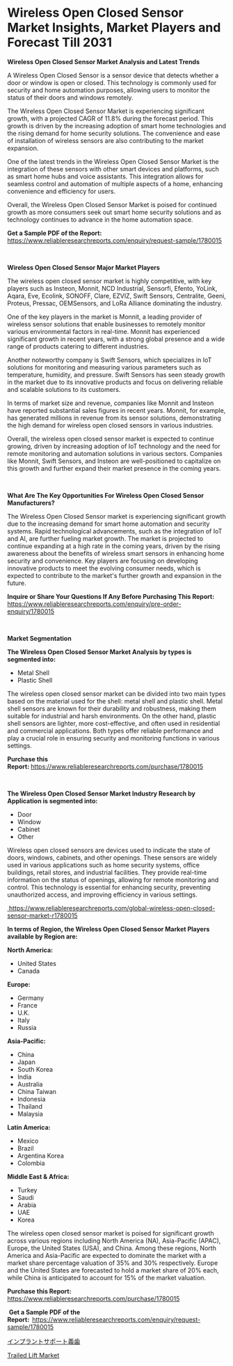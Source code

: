 <p><h1>Wireless Open Closed Sensor Market Insights, Market Players and Forecast Till 2031</h1></p><p><strong>Wireless Open Closed Sensor Market Analysis and Latest Trends</strong></p>
<p><p>A Wireless Open Closed Sensor is a sensor device that detects whether a door or window is open or closed. This technology is commonly used for security and home automation purposes, allowing users to monitor the status of their doors and windows remotely.</p><p>The Wireless Open Closed Sensor Market is experiencing significant growth, with a projected CAGR of 11.8% during the forecast period. This growth is driven by the increasing adoption of smart home technologies and the rising demand for home security solutions. The convenience and ease of installation of wireless sensors are also contributing to the market expansion.</p><p>One of the latest trends in the Wireless Open Closed Sensor Market is the integration of these sensors with other smart devices and platforms, such as smart home hubs and voice assistants. This integration allows for seamless control and automation of multiple aspects of a home, enhancing convenience and efficiency for users.</p><p>Overall, the Wireless Open Closed Sensor Market is poised for continued growth as more consumers seek out smart home security solutions and as technology continues to advance in the home automation space.</p></p>
<p><strong>Get a Sample PDF of the Report:&nbsp;</strong> <a href="https://www.reliableresearchreports.com/enquiry/request-sample/1780015">https://www.reliableresearchreports.com/enquiry/request-sample/1780015</a></p>
<p>&nbsp;</p>
<p><strong>Wireless Open Closed Sensor Major Market Players</strong></p>
<p><p>The wireless open closed sensor market is highly competitive, with key players such as Insteon, Monnit, NCD Industrial, Sensorfi, Efento, YoLink, Aqara, Eve, Ecolink, SONOFF, Clare, EZVIZ, Swift Sensors, Centralite, Geeni, Proteus, Pressac, OEMSensors, and LoRa Alliance dominating the industry.</p><p>One of the key players in the market is Monnit, a leading provider of wireless sensor solutions that enable businesses to remotely monitor various environmental factors in real-time. Monnit has experienced significant growth in recent years, with a strong global presence and a wide range of products catering to different industries.</p><p>Another noteworthy company is Swift Sensors, which specializes in IoT solutions for monitoring and measuring various parameters such as temperature, humidity, and pressure. Swift Sensors has seen steady growth in the market due to its innovative products and focus on delivering reliable and scalable solutions to its customers.</p><p>In terms of market size and revenue, companies like Monnit and Insteon have reported substantial sales figures in recent years. Monnit, for example, has generated millions in revenue from its sensor solutions, demonstrating the high demand for wireless open closed sensors in various industries.</p><p>Overall, the wireless open closed sensor market is expected to continue growing, driven by increasing adoption of IoT technology and the need for remote monitoring and automation solutions in various sectors. Companies like Monnit, Swift Sensors, and Insteon are well-positioned to capitalize on this growth and further expand their market presence in the coming years.</p></p>
<p>&nbsp;</p>
<p><strong>What Are The Key Opportunities For Wireless Open Closed Sensor Manufacturers?</strong></p>
<p><p>The Wireless Open Closed Sensor market is experiencing significant growth due to the increasing demand for smart home automation and security systems. Rapid technological advancements, such as the integration of IoT and AI, are further fueling market growth. The market is projected to continue expanding at a high rate in the coming years, driven by the rising awareness about the benefits of wireless smart sensors in enhancing home security and convenience. Key players are focusing on developing innovative products to meet the evolving consumer needs, which is expected to contribute to the market's further growth and expansion in the future.</p></p>
<p><strong>Inquire or Share Your Questions If Any Before Purchasing This Report:</strong> <a href="https://www.reliableresearchreports.com/enquiry/pre-order-enquiry/1780015">https://www.reliableresearchreports.com/enquiry/pre-order-enquiry/1780015</a></p>
<p>&nbsp;</p>
<p><strong>Market Segmentation</strong></p>
<p><strong>The Wireless Open Closed Sensor Market Analysis by types is segmented into:</strong></p>
<p><ul><li>Metal Shell</li><li>Plastic Shell</li></ul></p>
<p><p>The wireless open closed sensor market can be divided into two main types based on the material used for the shell: metal shell and plastic shell. Metal shell sensors are known for their durability and robustness, making them suitable for industrial and harsh environments. On the other hand, plastic shell sensors are lighter, more cost-effective, and often used in residential and commercial applications. Both types offer reliable performance and play a crucial role in ensuring security and monitoring functions in various settings.</p></p>
<p><strong>Purchase this Report:&nbsp;</strong><a href="https://www.reliableresearchreports.com/purchase/1780015">https://www.reliableresearchreports.com/purchase/1780015</a></p>
<p>&nbsp;</p>
<p><strong>The Wireless Open Closed Sensor Market Industry Research by Application is segmented into:</strong></p>
<p><ul><li>Door</li><li>Window</li><li>Cabinet</li><li>Other</li></ul></p>
<p><p>Wireless open closed sensors are devices used to indicate the state of doors, windows, cabinets, and other openings. These sensors are widely used in various applications such as home security systems, office buildings, retail stores, and industrial facilities. They provide real-time information on the status of openings, allowing for remote monitoring and control. This technology is essential for enhancing security, preventing unauthorized access, and improving efficiency in various settings.</p></p>
<p><a href="https://www.reliableresearchreports.com/global-wireless-open-closed-sensor-market-r1780015">&nbsp;https://www.reliableresearchreports.com/global-wireless-open-closed-sensor-market-r1780015</a></p>
<p><strong>In terms of Region, the Wireless Open Closed Sensor Market Players available by Region are:</strong></p>
<p>
    <p> <strong> North America: </strong>
        <ul>
            <li>United States</li>
            <li>Canada</li>
        </ul>
        </p> 
    <p> <strong> Europe: </strong>
        <ul>
            <li>Germany</li>
            <li>France</li>
            <li>U.K.</li>
            <li>Italy</li>
            <li>Russia</li>
        </ul>
        </p> 
    <p> <strong> Asia-Pacific: </strong>
        <ul>
            <li>China</li>
            <li>Japan</li>
            <li>South Korea</li>
            <li>India</li>
            <li>Australia</li>
            <li>China Taiwan</li>
            <li>Indonesia</li>
            <li>Thailand</li>
            <li>Malaysia</li>
        </ul>
        </p> 
    <p> <strong> Latin America: </strong>
        <ul>
            <li>Mexico</li>
            <li>Brazil</li>
            <li>Argentina Korea</li>
            <li>Colombia</li>
        </ul>
        </p> 
    <p> <strong> Middle East & Africa: </strong>
        <ul>
            <li>Turkey</li>
            <li>Saudi</li>
            <li>Arabia</li>
            <li>UAE</li>
            <li>Korea</li>
        </ul>
    </p>
    </p>
<p><p>The wireless open closed sensor market is poised for significant growth across various regions including North America (NA), Asia-Pacific (APAC), Europe, the United States (USA), and China. Among these regions, North America and Asia-Pacific are expected to dominate the market with a market share percentage valuation of 35% and 30% respectively. Europe and the United States are forecasted to hold a market share of 20% each, while China is anticipated to account for 15% of the market valuation.</p></p>
<p><strong>Purchase this Report: </strong><a href="https://www.reliableresearchreports.com/purchase/1780015">https://www.reliableresearchreports.com/purchase/1780015</a></p>
<p>&nbsp;<strong>Get a Sample PDF of the Report:&nbsp;&nbsp;</strong><a href="https://www.reliableresearchreports.com/enquiry/request-sample/1780015">https://www.reliableresearchreports.com/enquiry/request-sample/1780015</a></p>
<p><strong></strong></p>
<p><p><a href="https://github.com/ycmtqqhvk3273/Market-Research-Report-List-3/blob/main/5654282127245.md">インプラントサポート義歯</a></p><p><a href="https://github.com/IzaiahBartell/Market-Research-Report-List-2/blob/main/trailed-lift-market.md">Trailed Lift Market</a></p></p>
